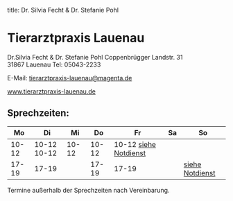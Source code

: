 title: Dr. Silvia Fecht & Dr. Stefanie Pohl

# Tierarztpraxis Lauenau

Dr.Silvia Fecht & Dr. Stefanie Pohl
Coppenbrügger Landstr. 31   
31867 Lauenau
Tel: 05043-2233
  
E-Mail: tierarztpraxis-lauenau@magenta.de
  
www.tierarztpraxis-lauenau.de 



Sprechzeiten:
---------------

|  Mo   |  Di   |  Mi   |  Do   |  Fr   | Sa    |     So                               |
| ----- | ----- | ----- | ----- | ----- | ----- |------------------------------------- |
| 10-12 | 10-12   10-12 | 10-12 | 10-12 | 10-12  [siehe Notdienst](../notdienst.html)  |
| 17-19 | 17-19 |       | 17-19 | 17-19 |       |[siehe Notdienst](../notdienst.html)  |


Termine außerhalb der Sprechzeiten nach Vereinbarung.


